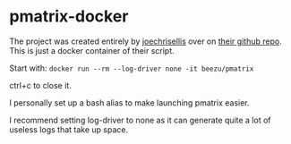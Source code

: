 # pmatrix-docker
The project was created entirely by [joechrisellis](https://github.com/joechrisellis) over on [their github repo](https://github.com/joechrisellis/pmatrix). This is just a docker container of their script.

Start with: `docker run --rm --log-driver none -it beezu/pmatrix`

ctrl+c to close it.

I personally set up a bash alias to make launching pmatrix easier.

I recommend setting log-driver to none as it can generate quite a lot of useless logs that take up space.
